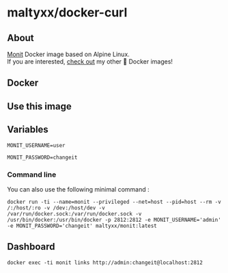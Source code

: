 # maltyxx/docker-curl

## About

[Monit](https://mmonit.com/monit/) Docker image based on Alpine Linux.<br />
If you are interested, [check out](https://hub.docker.com/r/maltyxx/) my other 🐳 Docker images!

## Docker

## Use this image


## Variables

```
MONIT_USERNAME=user
``` 

```
MONIT_PASSWORD=changeit
```

### Command line

You can also use the following minimal command :

```
docker run -ti --name=monit --privileged --net=host --pid=host --rm -v /:/host/:ro -v /dev:/host/dev -v /var/run/docker.sock:/var/run/docker.sock -v /usr/bin/docker:/usr/bin/docker -p 2812:2812 -e MONIT_USERNAME='admin' -e MONIT_PASSWORD='changeit' maltyxx/monit:latest
```

## Dashboard

```
docker exec -ti monit links http://admin:changeit@localhost:2812
```
